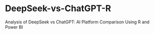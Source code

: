 # DeepSeek-vs-ChatGPT-R
Analysis of  DeepSeek vs ChatGPT: AI Platform Comparison Using R and Power BI
